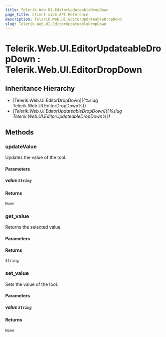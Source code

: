 ```yaml
---
title: Telerik.Web.UI.EditorUpdateableDropDown
page_title: Client-side API Reference
description: Telerik.Web.UI.EditorUpdateableDropDown
slug: Telerik.Web.UI.EditorUpdateableDropDown
---
```


# Telerik.Web.UI.EditorUpdateableDropDown : Telerik.Web.UI.EditorDropDown

## Inheritance Hierarchy

* [Telerik.Web.UI.EditorDropDown]({%slug Telerik.Web.UI.EditorDropDown%})
* *[Telerik.Web.UI.EditorUpdateableDropDown]({%slug Telerik.Web.UI.EditorUpdateableDropDown%})*

## Methods

### updateValue

Updates the value of the tool.

#### Parameters

##### value `String`

#### Returns

`None` 

### get_value

Returns the selected value.

#### Parameters

#### Returns

`String` 

### set_value

Sets the value of the tool.

#### Parameters

##### value `String`

#### Returns

`None` 